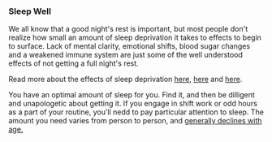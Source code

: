 ### Sleep Well
We all know that a good night's rest is important, but most people don't realize how small an amount of sleep deprivation it takes to effects to begin to surface. Lack of mental clarity, emotional shifts, blood sugar changes and a weakened immune system are just some of the well understood effects of not getting a full night's rest.

Read more about the effects of sleep deprivation [here](https://en.wikipedia.org/wiki/Sleep_deprivation), [here](https://www.livescience.com/52592-spooky-effects-sleep-deprivation.html) and [here](https://www.healthline.com/health/sleep-deprivation/effects-on-body#1).

You have an optimal amount of sleep for you. Find it, and then be dilligent and unapologetic about getting it. If you engage in shift work or odd hours as a part of your routine, you'll nedd to pay particular attention to sleep. The amount you need varies from person to person, and [generally declines with age.](https://sleepfoundation.org/press-release/national-sleep-foundation-recommends-new-sleep-times.)
